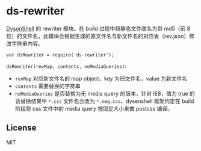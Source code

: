 ds-rewriter
===========

[DysonShell](https://www.npmjs.com/package/dysonshell) 的 rewriter 模块。在 build 过程中将静态文件改名为带 md5（前 8 位）的文件名，此模块会根据生成的原文件名与新文件名的对应表（rev.json）修改字符串内容。

```
var dsRewriter = require('ds-rewriter');
```

`dsRewriter(revMap, contents, noMediaQueries)`:

* `revMap` 对应新文件名的 map object，key 为旧文件名，value 为新文件名
* `contents` 需要替换的字符串
* `noMediaQueries` 是否替换为无 media query 的版本，针对 IE8，值为 true 的话替换结果中 `*.css` 文件名会改为 `*.nmq.css`，dysenshell 框架约定在 build 阶段将 css 文件中的 media query 按固定大小来做 postcss 编译。

## License
MIT
